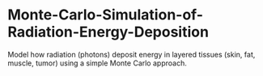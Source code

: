 # Monte-Carlo-Simulation-of-Radiation-Energy-Deposition
Model how radiation (photons) deposit energy in layered tissues (skin, fat, muscle, tumor) using a simple Monte Carlo approach. 
